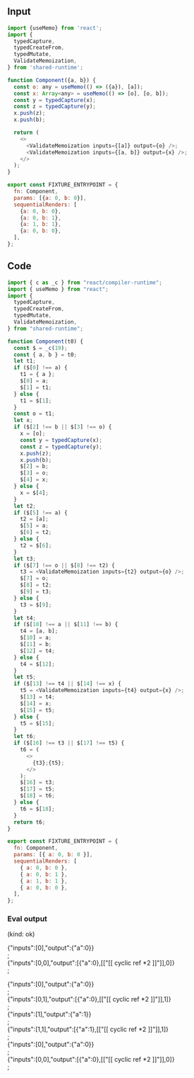 
## Input

```javascript
import {useMemo} from 'react';
import {
  typedCapture,
  typedCreateFrom,
  typedMutate,
  ValidateMemoization,
} from 'shared-runtime';

function Component({a, b}) {
  const o: any = useMemo(() => ({a}), [a]);
  const x: Array<any> = useMemo(() => [o], [o, b]);
  const y = typedCapture(x);
  const z = typedCapture(y);
  x.push(z);
  x.push(b);

  return (
    <>
      <ValidateMemoization inputs={[a]} output={o} />;
      <ValidateMemoization inputs={[a, b]} output={x} />;
    </>
  );
}

export const FIXTURE_ENTRYPOINT = {
  fn: Component,
  params: [{a: 0, b: 0}],
  sequentialRenders: [
    {a: 0, b: 0},
    {a: 0, b: 1},
    {a: 1, b: 1},
    {a: 0, b: 0},
  ],
};

```

## Code

```javascript
import { c as _c } from "react/compiler-runtime";
import { useMemo } from "react";
import {
  typedCapture,
  typedCreateFrom,
  typedMutate,
  ValidateMemoization,
} from "shared-runtime";

function Component(t0) {
  const $ = _c(19);
  const { a, b } = t0;
  let t1;
  if ($[0] !== a) {
    t1 = { a };
    $[0] = a;
    $[1] = t1;
  } else {
    t1 = $[1];
  }
  const o = t1;
  let x;
  if ($[2] !== b || $[3] !== o) {
    x = [o];
    const y = typedCapture(x);
    const z = typedCapture(y);
    x.push(z);
    x.push(b);
    $[2] = b;
    $[3] = o;
    $[4] = x;
  } else {
    x = $[4];
  }
  let t2;
  if ($[5] !== a) {
    t2 = [a];
    $[5] = a;
    $[6] = t2;
  } else {
    t2 = $[6];
  }
  let t3;
  if ($[7] !== o || $[8] !== t2) {
    t3 = <ValidateMemoization inputs={t2} output={o} />;
    $[7] = o;
    $[8] = t2;
    $[9] = t3;
  } else {
    t3 = $[9];
  }
  let t4;
  if ($[10] !== a || $[11] !== b) {
    t4 = [a, b];
    $[10] = a;
    $[11] = b;
    $[12] = t4;
  } else {
    t4 = $[12];
  }
  let t5;
  if ($[13] !== t4 || $[14] !== x) {
    t5 = <ValidateMemoization inputs={t4} output={x} />;
    $[13] = t4;
    $[14] = x;
    $[15] = t5;
  } else {
    t5 = $[15];
  }
  let t6;
  if ($[16] !== t3 || $[17] !== t5) {
    t6 = (
      <>
        {t3};{t5};
      </>
    );
    $[16] = t3;
    $[17] = t5;
    $[18] = t6;
  } else {
    t6 = $[18];
  }
  return t6;
}

export const FIXTURE_ENTRYPOINT = {
  fn: Component,
  params: [{ a: 0, b: 0 }],
  sequentialRenders: [
    { a: 0, b: 0 },
    { a: 0, b: 1 },
    { a: 1, b: 1 },
    { a: 0, b: 0 },
  ],
};

```
      
### Eval output
(kind: ok) <div>{"inputs":[0],"output":{"a":0}}</div>;<div>{"inputs":[0,0],"output":[{"a":0},[["[[ cyclic ref *2 ]]"]],0]}</div>;
<div>{"inputs":[0],"output":{"a":0}}</div>;<div>{"inputs":[0,1],"output":[{"a":0},[["[[ cyclic ref *2 ]]"]],1]}</div>;
<div>{"inputs":[1],"output":{"a":1}}</div>;<div>{"inputs":[1,1],"output":[{"a":1},[["[[ cyclic ref *2 ]]"]],1]}</div>;
<div>{"inputs":[0],"output":{"a":0}}</div>;<div>{"inputs":[0,0],"output":[{"a":0},[["[[ cyclic ref *2 ]]"]],0]}</div>;